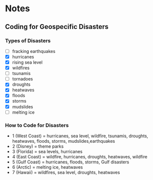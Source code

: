 # Notes

## Coding for Geospecific Disasters

### Types of Disasters
- [ ] fracking earthquakes
- [x] hurricanes
- [x] rising sea level
- [x] wildfires
- [ ] tsunamis
- [ ] tornadoes
- [x] droughts
- [x] heatwaves
- [x] floods
- [x] storms
- [x] mudslides
- [ ] melting ice

### How to Code for Disasters
* 1 (West Coast) = hurricanes, sea level, wildfire, tsunamis, droughts, heatwaves, floods, storms, mudslides,earthquakes
* 2 (Disney) = theme parks
* 3 (Florida) = sea levels, hurricanes 
* 4 (East Coast) = wildfire, hurricanes, droughts, heatwaves, wildfire
* 5 (Gulf Coast) = hurricanes, floods, storms, Gulf disasters
* 6 (Arctic) = melting ice, heatwaves
* 7 (Hawaii) = wildfires, sea level, droughts, heatwaves